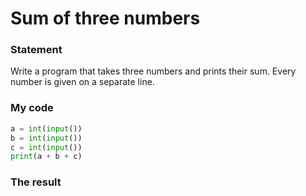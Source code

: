 # Sum of three numbers
### Statement
Write a program that takes three numbers and prints their sum. Every number is given on a separate line.
### My code
```.py
a = int(input())
b = int(input())
c = int(input())
print(a + b + c)
```
### The result
